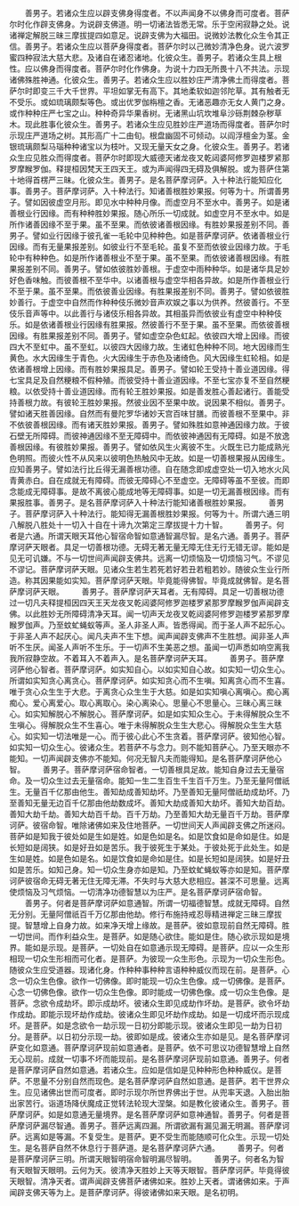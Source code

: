 <!-- { "loadSidebar": true } -->
　　善男子。若诸众生应以辟支佛身得度者。不以声闻身不以佛身而可度者。菩萨尔时化作辟支佛身。为说辟支佛道。明一切诸法皆悉无常。乐于空闲寂静之处。说诸禅定解脱三昧三摩拔提四如意足。说辟支佛为大福田。说微妙法教化众生令其正信。善男子。若诸众生应以菩萨身得度者。菩萨尔时以己微妙清净色身。说六波罗蜜四种寂法大慈大悲。及诸自在诸忍诸地。化彼众生。善男子。若诸众生具上根性。应以佛身而得度者。菩萨尔时化作佛身。为说十力四无所畏十八不共法。示现诸佛殊胜神通。化彼众生。善男子。若诸众生应以胜妙庄严清净佛土而得度者。菩萨尔时即变三千大千世界。平坦如掌无有高下。其地柔软如迦邻陀草。其有触者无不受乐。或如琉璃颇梨等色。或出优罗伽栴檀之香。无诸恶趣亦无女人黄门之身。或作种种庄严七宝之山。种种奇异华果香树。无诸黑山坑坎堆阜沙砾荆棘杂秽草木。现此胜事化彼众生。善男子。若诸众生应见胜妙庄严道场而得度者。菩萨尔时示现庄严道场之树。其形高广十二由旬。根盘幽固不可倾动。以阎浮檀金为茎。金银琉璃颇梨马瑙种种诸宝以为枝叶。又现无量天女之身。化彼众生。善男子。若诸众生应见胜众而得度者。菩萨尔时即现大威德天诸龙夜叉乾闼婆阿修罗迦楼罗紧那罗摩睺罗伽。释提桓因梵天王四天王。或为声闻得四无碍及俱解脱。或为菩萨住第十地得首楞严三昧。化彼众生。善男子。是名菩萨摩诃萨。入十种法行能知应化事。善男子。菩萨摩诃萨。入十种法行。知诸善根胜妙果报。何等为十。所谓善男子。譬如因彼虚空月形。即见水中种种月像。而虚空月不至水中。善男子。如是诸善根业行因缘。而有种种胜妙果报。随心所乐一切成就。如虚空月不至水中。如是所作诸善因缘不至于果。虽不至果。而依彼诸善根因缘。有胜妙果报差别不同。善男子。譬如业行因缘于彼孔雀一毛轮中见种种色。如是菩萨摩诃萨。依诸善根业行因缘。而有无量果报差别。如彼业行不至毛轮。虽复不至而依彼业因缘力故。于毛轮中有种种色。如是所作诸善根业不至于果。虽不至果。而依彼诸善根因缘。有胜果报差别不同。善男子。譬如依彼胜妙善根。于虚空中雨种种华。如是诸华具足妙好色香味触。而彼善根不至华中。以诸善根与虚空华相各异故。如是所作善根业行不至于果。虽不至果。而依彼善业因缘。有胜果报差别不同。善男子。譬如依彼胜妙善行。于虚空中自然而作种种伎乐微妙音声欢娱之事以为供养。然彼善行。不至伎乐音声等中。以此善行与诸伎乐相各异故。其相虽异而依彼业有虚空中种种伎乐。如是依诸善根业行因缘有胜果报。然彼善行不至于果。虽不至果。而依彼善根因缘。有胜果报差别不同。善男子。譬如虚空杂色虹起。依彼四大增上因缘。而彼四大不至虹中。虽不至虹。以彼四大因缘力故。生诸虹色种种不同。地大因缘而生黄色。水大因缘生于青色。火大因缘生于赤色及诸绮色。风大因缘生虹轮相。如是依诸善根增上因缘。而有胜妙果报具足。善男子。譬如轮王受持十善业道因缘。得七宝具足及自然粳粮不假种殖。而彼受持十善业道因缘。不至七宝亦复不至自然粳粮。以依受持十善业道因缘。而有轮王胜妙果报。如是善发胜心善起诸行。善能受持善根力故。有彼轮王胜妙果报。然彼业因不至果中故。说因果不相似。善男子。譬如诸天胜善因缘。自然而有曼陀罗华诸妙天宫百味甘膳。而彼善根不至果中。非不依彼善根因缘。而有诸天胜妙果报。善男子。譬如殊胜如意神通因缘力故。于彼石壁无所障碍。而彼神通因缘不至无障碍中。而依彼神通因有无障碍。如是不放逸善根因缘。有彼胜妙果报。善男子。譬如依风生火离彼不生。火既生已力能成熟光色明照。而彼火性不从风来以彼明色热触风中无故。如是一切善根果报从因缘生。应知善男子。譬如法行比丘得无漏善根功德。自在随念即成虚空处一切入地水火风青黄赤白。自在成就无有障碍。而彼无障碍心不至虚空。无障碍等虽不至彼。而即念能成无障碍事。是故不离彼心能成地等无障碍事。如是一切无漏善根因缘。而有果报胜事。善男子。是名菩萨摩诃萨入十种法行能知诸善根胜妙果报。
　　善男子。菩萨摩诃萨入十种法行。能知得无漏善根胜妙果报。何等为十。所谓六通三明八解脱八胜处十一切入十自在十谛九次第定三摩拔提十力十智。
　　善男子。何者是六通。所谓天眼天耳他心智宿命智如意通智漏尽智。是名六通。善男子。菩萨摩诃萨天眼者。具足一切善根功德。无碍无著无量无障无住无行无错无谬。能如是见无可讥嫌。不与一切世间声闻辟支佛共。远离一切烦恼及一切烦恼习气。不谬见不谬记。菩萨摩诃萨天眼。见诸众生若生若死若好若丑若粗若妙。随彼众生业行所造。称其因果能如实知。菩萨摩诃萨天眼。毕竟能得佛智。毕竟成就佛智。是名菩萨摩诃萨天眼。
　　善男子。菩萨摩诃萨天耳者。无有障碍。具足一切善根功德过一切凡夫释提桓因四天王天龙夜叉乾闼婆阿修罗迦楼罗紧那罗摩睺罗伽声闻辟支佛。以此胜妙无所障碍清净天耳。闻一切声天龙夜叉乾闼婆阿修罗迦楼罗紧那罗摩睺罗伽声。乃至蚊虻蝇蚁等声。圣人非圣人声。皆悉得闻。而于圣人声不起乐心。于非圣人声不起厌心。闻凡夫声不生下想。闻声闻辟支佛声不生胜想。闻非圣人声听不生厌。闻圣人声听不生乐。于一切声不生美恶之想。虽闻一切声悉如响空离我我所寂静空故。不着耳入不着声入。是名菩萨摩诃萨天耳。
　　善男子。菩萨摩诃萨他心智者。菩萨摩诃萨。如实知自心。以如实知自心故。如实知一切众生心。所谓如实知贪心离贪心。菩萨摩诃萨。如实知贪心而不生嗔。知离贪心而不生喜。唯于贪心众生生于大悲。于离贪心众生生于大慈。如是如实知嗔心离嗔心。痴心离痴心。爱心离爱心。取心离取心。染心离染心。思量心不思量心。三昧心离三昧心。如实知解脱心不解脱心。菩萨摩诃萨。如是如实知众生心。于未得解脱众生不生嗔心。得解脱众生不生喜心。唯于未得解脱众生生大悲心。得解脱众生生大慈心。如实知一切法唯是一心。而于彼心此心不生贪着。菩萨摩诃萨。彼知他心智。如实知一切众生心。彼诸众生。若菩萨不与念力。则不能知菩萨心。乃至天眼亦不能知。一切声闻辟支佛亦不能知。何况无智凡夫而能得知。是名菩萨摩诃萨他心智。
　　善男子。菩萨摩诃萨宿命智者。一切善根具足故。能知自身过去无量宿命。及一切众生过去无量宿命。能知一生二生百生千生百千万生。乃至无量阿僧祇生。无量百千亿那由他生。善知劫成善知劫坏。乃至善知无量阿僧祇劫成劫坏。乃至善知无量无边百千亿那由他劫数成坏。善知大劫成善知大劫坏。善知大劫百劫。善知大劫千劫。善知大劫百千劫。百千万劫。乃至善知大劫无量百千万劫。菩萨摩诃萨。彼宿命智。唯除诸佛如来及住地菩萨。一切世间天人声闻辟支佛之所迷闷。菩萨如是知我于彼处如是生如是姓。如是色如是名。如是饮食如是命如是住。如是长短如是阔狭。如是好丑如是苦乐。我于彼死生于某处。于彼处死于此处生。如是生如是姓。如是色如是名。如是饮食如是命如是住。如是长短如是阔狭。如是好丑如是苦乐。如知己身。知一切众生身亦如是知。乃至蚊虻蝇蚁等亦如是知。菩萨摩诃萨彼宿命无碍无著无住无障无滞。不失时与大慈大悲相应。甚深不可思量。远离使烦恼及习气烦恼。一切清净功德智慧以为庄严。是名菩萨摩诃萨宿命智。
　　善男子。何者是菩萨摩诃萨如意通智。所谓一切福德智慧。成就无障碍。自然无分别。无量阿僧祇百千万亿那由他劫。修行布施持戒忍辱精进禅定三昧三摩拔提。智慧增上自身力故。如来净天增上缘故。是菩萨。彼如意现前自然无障碍。胜一切世间。而作利益众生。是菩萨。如是随心欲住。能如是住。随心欲示现如是境界。能如是示现。是菩萨。一切处自在如意通示现无障碍。是菩萨。应以一众生形相现一切众生形相而可化者。是菩萨。为彼现一众生形色。示现为一切众生形色。随彼众生应受道器。现诸化身。作种种事种种言语种种威仪而现在前。是菩萨。心念一切众生色像。欲作一切佛像。即时能现一切众生色像。成一切佛像。是菩萨。心念一切佛色像。欲作一切众生色像。即时能成一切佛色像。成一切众生色像。是菩萨。念欲令成劫坏。即示成劫坏。彼诸众生即见成劫作坏劫。是菩萨。欲令坏劫作成劫。即能示现坏劫作成劫。彼诸众生即见坏劫作成劫。如是一切成坏而示现成坏。是菩萨。如是念欲令一劫示现一日初分即能示现。彼诸众生即见一劫为日初分。是菩萨。以日初分示现一劫。彼即如是成。彼诸众生亦如是见。是名菩萨摩诃萨变化如意通。菩萨摩诃萨现前如意通者。是菩萨。依不可思议功德智慧增上自然无心现前。成就一切事不坏而能现前。是名菩萨摩诃萨现前如意通。善男子。何者是菩萨摩诃萨自然如意通。若诸众生。应如是信如是见种种形色种种威仪。是菩萨。不思量不分别自然而现色。是名菩萨摩诃萨自然如意通。是菩萨。若干世界众生。应见诸佛出世而可度者。即时示现尔所世界佛出于世。从兜率天退。入胎出胎出家苦行。诣道场降伏魔成正觉转法轮现大涅槃。如是教化彼诸众生。善男子。菩萨摩诃萨。如是如意通无量境界。是名菩萨摩诃萨如意神通智。善男子。何者是菩萨摩诃萨漏尽智通。善男子。菩萨远离四漏。所谓欲漏有漏见漏无明漏。菩萨摩诃萨。远离如是等漏。不复受生。是菩萨。更不受生而能随顺可化众生。示现一切处生。是名菩萨自然不休息行于菩萨道。是名菩萨摩诃萨六通。
　　善男子。何者是菩萨摩诃萨三明。所谓天眼智明宿命智明漏尽智明。
　　善男子。何者名为智有天眼智天眼明。云何为天。彼清净天胜妙上天等天眼智。菩萨摩诃萨。毕竟得彼天眼智。清净天者。谓声闻辟支佛菩萨诸佛如来。胜妙上天者。谓诸佛如来。于声闻辟支佛天等为上。是菩萨摩诃萨。得彼诸佛如来天眼。是名初明。
